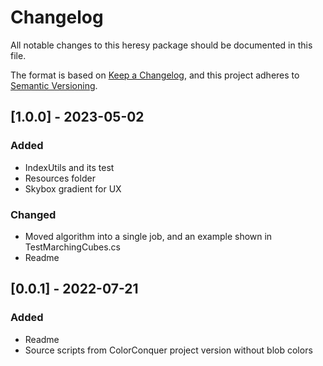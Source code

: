 # Changelog

All notable changes to this heresy package should be documented in this file.

The format is based on [Keep a Changelog](https://keepachangelog.com/en/1.0.0/),
and this project adheres to [Semantic Versioning](https://semver.org/spec/v2.0.0.html).

## [1.0.0] - 2023-05-02

### Added

- IndexUtils and its test
- Resources folder
- Skybox gradient for UX

### Changed

- Moved algorithm into a single job, and an example shown in TestMarchingCubes.cs
- Readme

## [0.0.1] - 2022-07-21

### Added

- Readme
- Source scripts from ColorConquer project version without blob colors